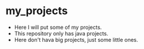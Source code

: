 # my_projects
* Here I will put some of my projects.
* This repository only has java projects.
* Here don't hava big projects, just some little ones.
